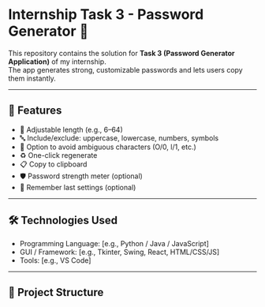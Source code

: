 # Internship Task 3 - Password Generator 🔐

This repository contains the solution for **Task 3 (Password Generator Application)** of my internship.  
The app generates strong, customizable passwords and lets users copy them instantly.

---

## 🚀 Features
- 📏 Adjustable length (e.g., 6–64)
- 🔤 Include/exclude: uppercase, lowercase, numbers, symbols
- 🙈 Option to avoid ambiguous characters (O/0, l/1, etc.)
- ♻️ One-click regenerate
- 📋 Copy to clipboard
- 🛡️ Password strength meter (optional)
- 💾 Remember last settings (optional)

---

## 🛠️ Technologies Used
- Programming Language: [e.g., Python / Java / JavaScript]
- GUI / Framework: [e.g., Tkinter, Swing, React, HTML/CSS/JS]
- Tools: [e.g., VS Code]

---

## 📂 Project Structure
